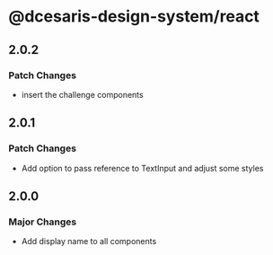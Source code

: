 # @dcesaris-design-system/react

## 2.0.2

### Patch Changes

- insert the challenge components

## 2.0.1

### Patch Changes

- Add option to pass reference to TextInput and adjust some styles

## 2.0.0

### Major Changes

- Add display name to all components
